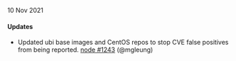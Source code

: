 10 Nov 2021

#### Updates

 - Updated ubi base images and CentOS repos to stop CVE false positives from being reported. [node #1243](https://github.com/projectcalico/node/pull/1243) (@mgleung)
